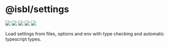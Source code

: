 # @isbl/settings

[![](https://img.shields.io/npm/l/@isbl/settings?style=for-the-badge)](https://github.com/CodeWitchBella/isbl-settings/blob/main/LICENSE)
[![](https://img.shields.io/npm/v/@isbl/settings?style=for-the-badge)](https://www.npmjs.com/package/@isbl/settings)
[![](https://img.shields.io/david/CodeWitchBella/isbl-settings?style=for-the-badge)](https://github.com/CodeWitchBella/isbl-settings/blob/main/package.json)
![](https://img.shields.io/github/last-commit/CodeWitchBella/isbl-settings?style=for-the-badge)
[![](https://img.shields.io/github/release-date/CodeWitchBella/isbl-settings?style=for-the-badge)](https://github.com/CodeWitchBella/isbl-settings/releases)

Load settings from files, options and env with type checking and automatic
typescript types.

